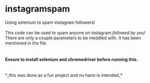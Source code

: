 # instagramspam
Using selenium to spam instagram followers!
<br><br>
This code can be used to spam anyone on instagram _followed by you_!<br>
There are only a couple parameters to be meddled with. It has been mentioned in the file.
<br><br>
#### Ensure to install selenium and chromedriver before running this.
<br>
*_this was done as a fun project and no harm is intended_*
